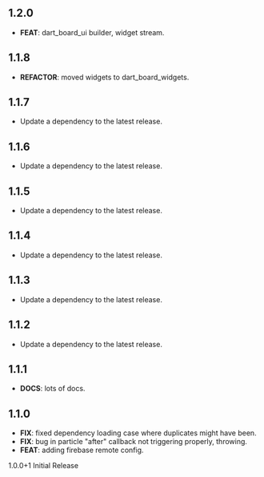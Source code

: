 ## 1.2.0

 - **FEAT**: dart_board_ui builder, widget stream.

## 1.1.8

 - **REFACTOR**: moved widgets to dart_board_widgets.

## 1.1.7

 - Update a dependency to the latest release.

## 1.1.6

 - Update a dependency to the latest release.

## 1.1.5

 - Update a dependency to the latest release.

## 1.1.4

 - Update a dependency to the latest release.

## 1.1.3

 - Update a dependency to the latest release.

## 1.1.2

 - Update a dependency to the latest release.

## 1.1.1

 - **DOCS**: lots of docs.

## 1.1.0

 - **FIX**: fixed dependency loading case where duplicates might have been.
 - **FIX**: bug in particle "after" callback not triggering properly, throwing.
 - **FEAT**: adding firebase remote config.

1.0.0+1 Initial Release

